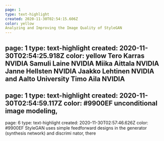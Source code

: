 ```yaml
---
page: 1
type: text-highlight
created: 2020-11-30T02:54:15.606Z
color: yellow
Analyzing and Improving the Image Quality of StyleGAN
---
```

page: 1
type: text-highlight
created: 2020-11-30T02:54:25.918Z
color: yellow
Tero Karras NVIDIA Samuli Laine NVIDIA Miika Aittala NVIDIA Janne Hellsten NVIDIA Jaakko Lehtinen NVIDIA and Aalto University Timo Aila NVIDIA
---
page: 1
type: text-highlight
created: 2020-11-30T02:54:59.117Z
color: #9900EF
unconditional image modeling,
---
page: 6
type: text-highlight
created: 2020-11-30T02:57:46.626Z
color: #9900EF
StyleGAN uses simple feedforward designs in the generator (synthesis network) and discrimi nator, there
